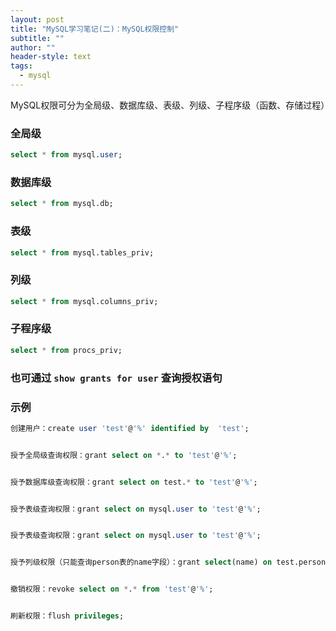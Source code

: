 ```yaml
---
layout: post
title: "MySQL学习笔记(二)：MySQL权限控制"
subtitle: ""
author: ""
header-style: text
tags:
  - mysql
---
```




MySQL权限可分为全局级、数据库级、表级、列级、子程序级（函数、存储过程）



### 全局级

```sql
select * from mysql.user;
```



### 数据库级

```sql
select * from mysql.db;
```



### 表级

```sql
select * from mysql.tables_priv;
```



### 列级

```sql
select * from mysql.columns_priv;
```



### 子程序级

```sql
select * from procs_priv;
```





### 也可通过 `show grants for user` 查询授权语句





### 示例

```sql
创建用户：create user 'test'@'%' identified by  'test';


授予全局级查询权限：grant select on *.* to 'test'@'%';


授予数据库级查询权限：grant select on test.* to 'test'@'%';


授予表级查询权限：grant select on mysql.user to 'test'@'%';


授予表级查询权限：grant select on mysql.user to 'test'@'%';


授予列级权限（只能查询person表的name字段）：grant select(name) on test.person to 'test'@'%';


撤销权限：revoke select on *.* from 'test'@'%';


刷新权限：flush privileges;
```

